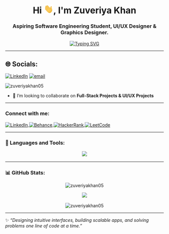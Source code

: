 <h1 align="center">Hi <img src="https://raw.githubusercontent.com/ABSphreak/ABSphreak/master/gifs/Hi.gif" width="30px">, I'm Zuveriya Khan</h1>
<h3 align="center">Aspiring Software Engineering Student, UI/UX Designer & Graphics Designer.</h3>

<p align="center">
  <a href="https://github.com/zuveriyakhan05">
    <img src="https://readme-typing-svg.herokuapp.com?font=Fira+Code&pause=1000&color=1A73E8&center=true&vCenter=true&width=500&lines=Aspiring+Software+Engineer;UI%2FUX+Designer;Graphics+Designer;Full+Stack+Developer+In+Progress" alt="Typing SVG" />
  </a>
</p>

---

## 🌐 Socials:
[![LinkedIn](https://img.shields.io/badge/LinkedIn-%230077B5.svg?logo=linkedin&logoColor=white)](https://www.linkedin.com/in/zuveriya-khan-9a44a6319) 
[![email](https://img.shields.io/badge/Email-D14836?logo=gmail&logoColor=white)](mailto:zuveriyap05@gmail.com) 

<p align="left"> 
  <img src="https://komarev.com/ghpvc/?username=zuveriyakhan05&label=Profile%20views&color=0e75b6&style=flat" alt="zuveriyakhan05" /> 
</p>

- 👯 I’m looking to collaborate on **Full-Stack Projects & UI/UX Projects**

---

<h3 align="left">Connect with me:</h3> 
<p align="left">
  <a href="https://linkedin.com/in/zuveriya-khan-9a44a6319" target="blank">
    <img align="center" src="https://raw.githubusercontent.com/rahuldkjain/github-profile-readme-generator/master/src/images/icons/Social/linked-in-alt.svg" alt="LinkedIn" height="30" width="40" />
  </a>
  <a href="https://www.behance.net/zuveriyapathan" target="blank">
    <img align="center" src="https://raw.githubusercontent.com/rahuldkjain/github-profile-readme-generator/master/src/images/icons/Social/behance.svg" alt="Behance" height="30" width="40" />
  </a>
  <a href="https://www.hackerrank.com/profile/zuveriyap05" target="blank">
    <img align="center" src="https://raw.githubusercontent.com/rahuldkjain/github-profile-readme-generator/master/src/images/icons/Social/hackerrank.svg" alt="HackerRank" height="30" width="40" />
  </a>
  <a href="https://leetcode.com/u/zuveriyap05/" target="blank">
    <img align="center" src="https://raw.githubusercontent.com/rahuldkjain/github-profile-readme-generator/master/src/images/icons/Social/leet-code.svg" alt="LeetCode" height="30" width="40" />
  </a>
</p>


---

<h3 align="left">🚀 Languages and Tools:</h3>
<p align="center">
  <img src="https://skillicons.dev/icons?i=html,css,js,ts,react,redux,angular,nodejs,express,mongodb,mysql,redis,tailwind,java,python,c,cpp,git,figma,ps,ai,postman,framer" />
</p>

---

### 📊 GitHub Stats:
<p align="center">
  <img src="https://github-readme-stats.vercel.app/api/top-langs?username=zuveriyakhan05&show_icons=true&locale=en&layout=compact" alt="zuveriyakhan05" />
</p>

<p align="center">
  <img src="https://github-readme-stats.vercel.app/api?username=zuveriyakhan05&show_icons=true&theme=default&cache_bust=1" />
</p>

<p align="center">
  <img src="https://github-readme-streak-stats.herokuapp.com/?user=zuveriyakhan05&theme=default" alt="zuveriyakhan05" />
</p>

---

✨ *“Designing intuitive interfaces, building scalable apps, and solving problems one line of code at a time.”*

